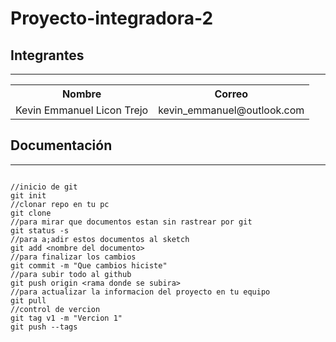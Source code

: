 # Proyecto-integradora-2

## Integrantes

---


<table>
  <tr>
    <th>Nombre</th>
    <th>Correo</th>
  </tr>
  <tr>
    <td>Kevin Emmanuel Licon Trejo</td>
    <td>kevin_emmanuel@outlook.com</td>
  </tr>
</table>

## Documentación

---

```git

//inicio de git
git init
//clonar repo en tu pc
git clone 
//para mirar que documentos estan sin rastrear por git
git status -s
//para a;adir estos documentos al sketch
git add <nombre del documento>
//para finalizar los cambios
git commit -m "Que cambios hiciste"
//para subir todo al github
git push origin <rama donde se subira>
//para actualizar la informacion del proyecto en tu equipo
git pull
//control de vercion
git tag v1 -m "Vercion 1"
git push --tags

```

